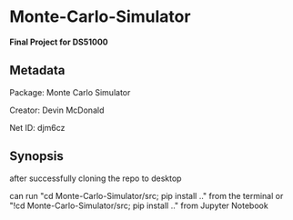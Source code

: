 # Monte-Carlo-Simulator
**Final Project for DS51000**


## Metadata
Package: Monte Carlo Simulator

Creator: Devin McDonald

Net ID: djm6cz


## Synopsis

after successfully cloning the repo to desktop

can run "cd Monte-Carlo-Simulator/src; pip install .." from the terminal or "!cd Monte-Carlo-Simulator/src; pip install .." from Jupyter Notebook

